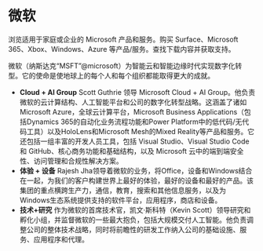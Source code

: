 # 

# 微软

浏览适用于家庭或企业的 Microsoft 产品和服务。购买 Surface、Microsoft 365、Xbox、Windows、Azure 等产品/服务。查找下载内容并获取支持。

微软（纳斯达克“MSFT”@microsoft）为智能云和智能边缘时代实现数字化转型。它的使命是使地球上的每个人和每个组织都能取得更大的成就。

- **Cloud + AI Group**
  Scott Guthrie 领导 Microsoft Cloud + AI Group。他负责微软的云计算结构、人工智能平台和公司的数字化转型战略。这涵盖了诸如Microsoft Azure，全球云计算平台，Microsoft Business Applications（包括Dynamics 365的自动化业务流程功能和Power Platform中的低代码/无代码工具）以及HoloLens和Microsoft Mesh的Mixed Reality等产品和服务。它还包括一组丰富的开发人员工具，包括 Visual Studio、Visual Studio Code 和 GitHub、核心商务功能和基础结构，以及 Microsoft 云中的端到端安全性、访问管理和合规性解决方案。
- **体验 + 设备**
  Rajesh Jha领导着微软的业务，将Office，设备和Windows结合在一起，为我们的客户构建世界上最好的体验，最好的设备和最好的产品。该集团的重点横跨生产力，通信，教育，搜索和其他信息服务，以及为Windows生态系统提供支持的软件平台，应用程序，商店和设备。
- **技术+研究**
  作为微软的首席技术官，凯文·斯科特（Kevin Scott）领导研究和孵化小组，并监督微软的一些最大抱负，包括大规模交付人工智能。他负责调整公司的整体技术战略，同时将前瞻性的研发工作纳入公司的基础设施、服务、应用程序和代理。

